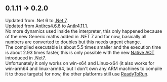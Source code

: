 ## 0.1.11 -> 0.2.0
Updated from .Net 6 to [.Net 7](https://dotnet.microsoft.com/en-us/download/dotnet/7.0).  
Updated from [Antlrcs4.6.6](https://github.com/tunnelvisionlabs/antlr4cs/releases/tag/v4.6.6) to [Antlr4.11.1](https://github.com/antlr/antlr4/releases/tag/4.11.1).  
No more dynamics used inside the interpreter, this only happened because of the new Generic maths added in .NET 7 and for now, basically all numbers are converted to doubles but this needs urgent change.  
The compiled executable is about 5.5 times smaller and the execution time is about 2.93 times faster, this is only possible with the new [Native AOT](https://learn.microsoft.com/en-us/dotnet/core/deploying/native-aot/) introduced in .Net7.<br> Unfortunately it only works on win-x64 and Linux-x64 (it also works for win-arm64 and linux-arm64, but I don't own any ARM machines to compile it to those targets) for now, the other platforms still use [ReadyToRun](https://learn.microsoft.com/en-us/dotnet/core/deploying/ready-to-run).